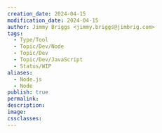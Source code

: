 ```yaml
---
creation_date: 2024-04-15
modification_date: 2024-04-15
author: Jimmy Briggs <jimmy.briggs@jimbrig.com>
tags:
  - Type/Tool
  - Topic/Dev/Node
  - Topic/Dev
  - Topic/Dev/JavaScript
  - Status/WIP
aliases:
  - Node.js
  - Node
publish: true
permalink:
description:
image:
cssclasses:
---
```

